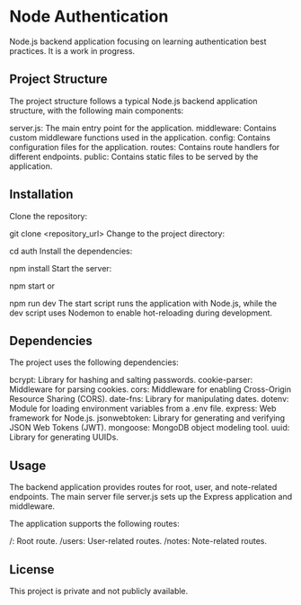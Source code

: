 # Node Authentication

Node.js backend application focusing on learning authentication best practices. It is a work in progress.

## Project Structure

The project structure follows a typical Node.js backend application structure, with the following main components:

server.js: The main entry point for the application.
middleware: Contains custom middleware functions used in the application.
config: Contains configuration files for the application.
routes: Contains route handlers for different endpoints.
public: Contains static files to be served by the application.

## Installation

Clone the repository:

git clone <repository_url>
Change to the project directory:

cd auth
Install the dependencies:

npm install
Start the server:

npm start
or

npm run dev
The start script runs the application with Node.js, while the dev script uses Nodemon to enable hot-reloading during development.

## Dependencies

The project uses the following dependencies:

bcrypt: Library for hashing and salting passwords.
cookie-parser: Middleware for parsing cookies.
cors: Middleware for enabling Cross-Origin Resource Sharing (CORS).
date-fns: Library for manipulating dates.
dotenv: Module for loading environment variables from a .env file.
express: Web framework for Node.js.
jsonwebtoken: Library for generating and verifying JSON Web Tokens (JWT).
mongoose: MongoDB object modeling tool.
uuid: Library for generating UUIDs.

## Usage

The backend application provides routes for root, user, and note-related endpoints. The main server file server.js sets up the Express application and middleware.

The application supports the following routes:

/: Root route.
/users: User-related routes.
/notes: Note-related routes.

## License
This project is private and not publicly available.
